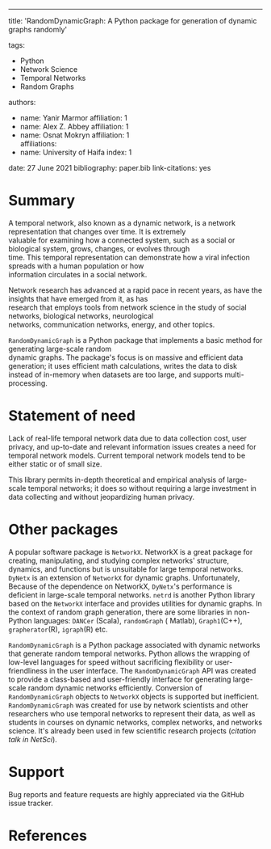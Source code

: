 ---  
title: 'RandomDynamicGraph: A Python package for generation of dynamic graphs randomly'

tags:

- Python
- Network Science
- Temporal Networks
- Random Graphs

authors:

- name: Yanir Marmor affiliation: 1
- name: Alex Z. Abbey affiliation: 1
- name: Osnat Mokryn affiliation: 1  
  affiliations:
- name: University of Haifa index: 1

date: 27 June 2021 bibliography: paper.bib link-citations: yes

# Summary

A temporal network, also known as a dynamic network, is a network representation that changes over time. It is
extremely  
valuable for examining how a connected system, such as a social or biological system, grows, changes, or evolves
through  
time. This temporal representation can demonstrate how a viral infection spreads with a human population or how  
information circulates in a social network.

Network research has advanced at a rapid pace in recent years, as have the insights that have emerged from it, as has  
research that employs tools from network science in the study of social networks, biological networks, neurological  
networks, communication networks, energy, and other topics.

`RandomDynamicGraph` is a Python package that implements a basic method for generating large-scale random  
dynamic graphs. The package's focus is on massive and efficient data generation; it uses efficient math calculations,
writes the data to disk  
instead of in-memory when datasets are too large, and supports multi-processing.

# Statement of need

Lack of real-life temporal network data due to data collection cost, user privacy, and up-to-date and relevant
information issues creates a need for temporal network models. Current temporal network models tend to be either static
or of small size.

This library permits in-depth theoretical and empirical analysis of large-scale temporal networks; it does so without
requiring a large investment in data collecting and without jeopardizing human privacy.

# Other packages

A popular software package is `NetworkX`. NetworkX is a great package for creating, manipulating, and studying complex
networks' structure, dynamics, and functions but is unsuitable for large temporal networks.
`DyNetx` is an extension of `NetworkX` for dynamic graphs. Unfortunately, Because of the dependence on NetworkX,
`DyNetx`'s performance is deficient in large-scale temporal networks.
`netrd` is another Python library based on the `NetworkX` interface and provides utilities for dynamic graphs. In the
context of random graph generation, there are some libraries in non-Python languages: `DANCer` (Scala), `randomGraph` (
Matlab), `Graph1`(C++), `grapherator`(R), `igraph`(R) etc.

`RandomDynamicGraph` is a Python package associated with dynamic networks that generate random temporal networks. Python
allows the wrapping of low-level languages for speed without sacrificing flexibility or user-friendliness in the user
interface. The `RandomDynamicGraph` API was created to provide a class-based and user-friendly interface for generating
large-scale random dynamic networks efficiently. Conversion of `RandomDynamicGraph` objects to `NetworkX` objects is
supported but inefficient.  `RandomDynamicGraph` was created for use by network scientists and other researchers who use
temporal networks to represent their data, as well as students in courses on dynamic networks, complex networks, and
networks science. It's already been used in few scientific research projects (*citation talk in NetSci*).

# Support

Bug reports and feature requests are highly appreciated via the GitHub issue tracker.

# References